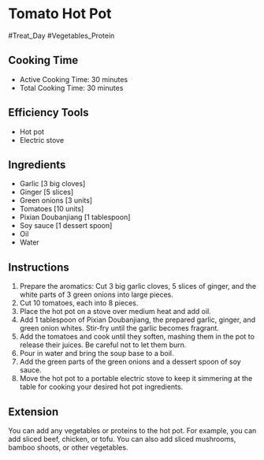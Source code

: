 # Tomato Hot Pot

#Treat_Day #Vegetables_Protein

## Cooking Time

- Active Cooking Time: 30 minutes
- Total Cooking Time: 30 minutes

## Efficiency Tools

- Hot pot
- Electric stove

## Ingredients

- Garlic [3 big cloves]
- Ginger [5 slices]
- Green onions [3 units]
- Tomatoes [10 units]
- Pixian Doubanjiang [1 tablespoon]
- Soy sauce [1 dessert spoon]
- Oil
- Water

## Instructions

1.  Prepare the aromatics: Cut 3 big garlic cloves, 5 slices of ginger, and the white parts of 3 green onions into large pieces.
2.  Cut 10 tomatoes, each into 8 pieces.
3.  Place the hot pot on a stove over medium heat and add oil.
4.  Add 1 tablespoon of Pixian Doubanjiang, the prepared garlic, ginger, and green onion whites. Stir-fry until the garlic becomes fragrant.
5.  Add the tomatoes and cook until they soften, mashing them in the pot to release their juices. Be careful not to let them burn.
6.  Pour in water and bring the soup base to a boil.
7.  Add the green parts of the green onions and a dessert spoon of soy sauce.
8.  Move the hot pot to a portable electric stove to keep it simmering at the table for cooking your desired hot pot ingredients.

## Extension

You can add any vegetables or proteins to the hot pot. For example, you can add sliced beef, chicken, or tofu. You can also add sliced mushrooms, bamboo shoots, or other vegetables.

